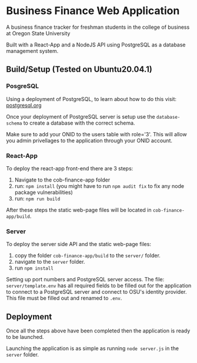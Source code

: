 # Business Finance Web Application
A business finance tracker for freshman students in the college of business at Oregon State University

Built with a React-App and a NodeJS API using PostgreSQL as a database management system.

## Build/Setup (Tested on Ubuntu20.04.1)

### PosgreSQL
Using a deployment of PostgreSQL, to learn about how to do this visit: [postgresql.org](https://www.postgresql.org/docs/current/tutorial-install.html)

Once your deployment of PostgreSQL server is setup use the `database-schema` to create a database with the correct schema.

Make sure to add your ONID to the users table with role='3'. This will allow you admin privellages to the application through your ONID account.

### React-App
To deploy the react-app front-end there are 3 steps:
1. Navigate to the cob-finance-app folder
2. run: `npm install` (you might have to run `npm audit fix` to fix any node package vulnerabilities)
3. run: `npm run build`

After these steps the static web-page files will be located in `cob-finance-app/build`.

### Server
To deploy the server side API and the static web-page files:
1. copy the folder `cob-finance-app/build` to the `server/` folder.
2. navigate to the `server` folder.
3. run `npm install`

Setting up port numbers and PostgreSQL server access.
The file: `server/template.env` has all required fields to be filled out for the application to connect to a PostgreSQL server and connect to OSU's identity provider. This file must be filled out and renamed to `.env`.

## Deployment
Once all the steps above have been completed then the application is ready to be launched.

Launching the application is as simple as running `node server.js` in the `server` folder.
